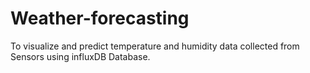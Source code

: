 # Weather-forecasting
To visualize and predict temperature and humidity data collected from Sensors using influxDB Database.
